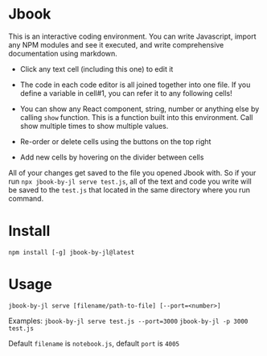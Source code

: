 # Jbook

This is an interactive coding environment. You can write Javascript, import any NPM modules and see it executed, and write comprehensive documentation using markdown.


- Click any text cell (including this one) to edit it

- The code in each code editor is all joined together into one file. If you define a variable in cell#1, you can refer it to any following cells!

- You can show any React component, string, number or anything else by calling `show` function. This is a function built into this environment. Call show multiple times to show multiple values.

- Re-order or delete cells using the buttons on the top right

- Add new cells by hovering on the divider between cells

All of your changes get saved to the file you opened Jbook with. So if your run `npx jbook-by-jl serve test.js`, all of the text and code you write will be saved to the `test.js` that located in the same directory where you run command.

# Install 

`npm install [-g] jbook-by-jl@latest`

# Usage

`jbook-by-jl serve [filename/path-to-file] [--port=<number>]`

Examples: `jbook-by-jl serve test.js --port=3000` `jbook-by-jl -p 3000 test.js`

Default `filename` is `notebook.js`, default `port` is `4005`
